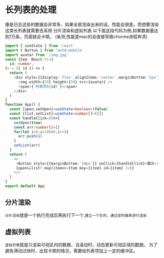 # 长列表的处理
像是日志这些的数据会非常多，如果全部渲染出来的话，性能会很差。而想要渲染这类长列表就需要去采用 分片渲染和虚拟列表
以下面这段代码为例,如果数据量达到1万条，页面就会卡顿。
(亲测,性能差mac的会直接导致chorme进程奔溃)
```ts
import { useState } from 'react'
import { Button } from 'antd-mobile'
import avatar from '/img.jpg'
const Item: React.FC<{
  id: number,
}> = ({ id }) => {
  return (
    <div style={{display:'flex',alignItems:'center',marginBottom:'5px'}}>
      <img width={50} height={50} src={avatar} />
      <span>{`列表项${id}`}</span>
    </div>
  )
}
function App() {
  const [open,setOpen]=useState<boolean>(false)
  const [list,setList]=useState<number[]>([])
  const handleClick=()=>{
    setOpen(true)
    const arr:number[]=[]
    for(let i=0;i<10000;i++){
      arr.push(i)
    }
    setList(arr)
  }
  return (
    <>
     <Button style={{marginBottom:'10px'}} onClick={handleClick}>展示</Button>
     {open&&list?.map(item=><Item key={item} id={item} />)}
    </>
  )
}
export default App
```
## 分片渲染
`分片渲染`就是一个执行完成后再执行下一个,`建立一个队列，通过定时器来进行渲染`
## 虚拟列表
`虚拟列表`就是只渲染可视区内的数据，当滚动时，动态更新可视区域的数据。
为了避免滑动过快时，出现卡顿的情况，需要给列表项加上一定的缓冲区。
